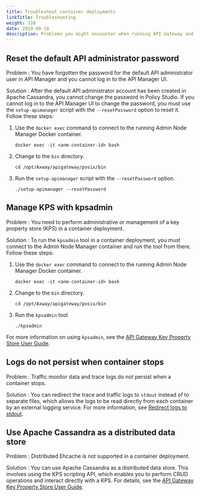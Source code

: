 ```yaml
---
title: Troubleshoot container deployments
linkTitle: Troubleshooting
weight: 110
date: 2019-09-18
description: Problems you might encounter when running API Gateway and API Manager in Docker containers, and possible solutions. 
---
```


## Reset the default API administrator password

Problem
: You have forgotten the password for the default API administrator user in API Manager and you cannot log in to the API Manager UI.

Solution
: After the default API administrator account has been created in Apache Cassandra, you cannot change the password in Policy Studio. If you cannot log in to the API Manager UI to change the password, you must use the `setup-apimanager` script with the `--resetPassword` option to reset it. Follow these steps:

1. Use the `docker exec` command to connect to the running Admin Node Manager Docker container.

    ```
    docker exec -it <anm-container-id> bash
    ```

2. Change to the `bin` directory.

    ```
    cd /opt/Axway/apigateway/posix/bin
    ```

3. Run the `setup-apimanager` script with the `--resetPassword` option.

    ```
    ./setup-apimanager --resetPassword
    ```

## Manage KPS with kpsadmin

Problem
: You need to perform administrative or management of a key property store (KPS) in a container deployment.

Solution
: To run the `kpsadmin` tool in a container deployment, you must connect to the Admin Node Manager container and run the tool from there. Follow these steps:

1. Use the `docker exec` command to connect to the running Admin Node Manager Docker container.

    ```
    docker exec -it <anm-container-id> bash
    ```

2. Change to the `bin` directory.

    ```
    cd /opt/Axway/apigateway/posix/bin
    ```

3. Run the `kpsadmin` tool.

    ```
    ./kpsadmin
    ```

For more information on using `kpsadmin`, see the [API Gateway Key Property Store User Guide](/docs/apim_policydev/apigw_kps/).

## Logs do not persist when container stops

Problem
: Traffic monitor data and trace logs do not persist when a container stops.

Solution
: You can redirect the trace and traffic logs to `stdout` instead of to separate files, which allows the logs to be read directly from each container by an external logging service. For more information, see [Redirect logs to stdout](/docs/apim_installation/apigw_containers/configure_log_streaming/).

## Use Apache Cassandra as a distributed data store

Problem
: Distributed Ehcache is not supported in a container deployment.

Solution
: You can use Apache Cassandra as a distributed data store. This involves using the KPS scripting API, which enables you to perform CRUD operations and interact directly with a KPS. For details, see the [API Gateway Key Property Store User Guide](/docs/apim_policydev/apigw_kps/).
